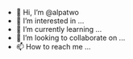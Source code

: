 - 👋 Hi, I’m @alpatwo
- 👀 I’m interested in ...
- 🌱 I’m currently learning ...
- 💞️ I’m looking to collaborate on ...
- 📫 How to reach me ...

<!---
alpatwo/alpatwo is a ✨ special ✨ repository because its `README.md` (this file) appears on your GitHub profile.
You can click the Preview link to take a look at your changes.
--->
